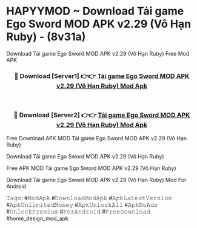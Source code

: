 # HAPYYMOD ~ Download Tải game Ego Sword MOD APK v2.29 (Vô Hạn Ruby) - (8v31a)
Download Tải game Ego Sword MOD APK v2.29 (Vô Hạn Ruby) Free Mod APK

<div align="center">
<h3>🔴 Download [Server1] 👉👉 <a href="https://apk-comot.site?title=Tải_game_Ego_Sword_MOD_APK_v2.29_(Vô_Hạn_Ruby)">Tải game Ego Sword MOD APK v2.29 (Vô Hạn Ruby) Mod Apk</a></h3><br>

<h3>🔴 Download [Server2] 👉👉 <a href="https://apk-comot.site?title=Tải_game_Ego_Sword_MOD_APK_v2.29_(Vô_Hạn_Ruby)">Tải game Ego Sword MOD APK v2.29 (Vô Hạn Ruby) Mod Apk</a></h3>
</div>


Free Download APK MOD Tải game Ego Sword MOD APK v2.29 (Vô Hạn Ruby)

Download Tải game Ego Sword MOD APK v2.29 (Vô Hạn Ruby) 

Free APK MOD Tải game Ego Sword MOD APK v2.29 (Vô Hạn Ruby) 

Download Tải game Ego Sword MOD APK v2.29 (Vô Hạn Ruby) Mod For Android

𝚃𝚊𝚐𝚜: #𝙼𝚘𝚍𝙰𝚙𝚔 #𝙳𝚘𝚠𝚗𝚕𝚘𝚊𝚍𝙼𝚘𝚍𝙰𝚙𝚔 #𝙰𝚙𝚔𝙻𝚊𝚝𝚎𝚜𝚝𝚅𝚎𝚛𝚜𝚒𝚘𝚗 #𝙰𝚙𝚔𝚄𝚗𝚕𝚒𝚖𝚒𝚝𝚎𝚍𝙼𝚘𝚗𝚎𝚢 #𝙰𝚙𝚔𝚄𝚗𝚕𝚘𝚌𝚔𝙰𝚕𝚕 #𝙰𝚙𝚔𝙽𝚘𝙰𝚍𝚜 #𝚄𝚗𝚕𝚘𝚌𝚔𝙿𝚛𝚎𝚖𝚒𝚞𝚖 #𝙵𝚘𝚛𝙰𝚗𝚍𝚛𝚘𝚒𝚍 #𝙵𝚛𝚎𝚎𝙳𝚘𝚠𝚗𝚕𝚘𝚊𝚍 #home_design_mod_apk